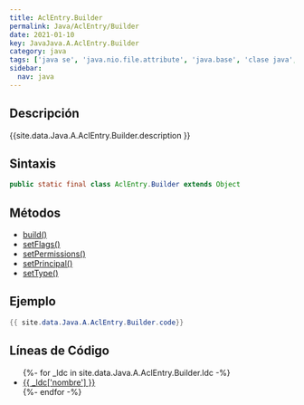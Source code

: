 ```yaml
---
title: AclEntry.Builder
permalink: Java/AclEntry/Builder
date: 2021-01-10
key: JavaJava.A.AclEntry.Builder
category: java
tags: ['java se', 'java.nio.file.attribute', 'java.base', 'clase java', 'Java 1.7']
sidebar: 
  nav: java
---
```


## Descripción
{{site.data.Java.A.AclEntry.Builder.description }}

## Sintaxis
~~~java
public static final class AclEntry.Builder extends Object
~~~

## Métodos
* [build()](/Java/AclEntry/Builder/build)
* [setFlags()](/Java/AclEntry/Builder/setFlags)
* [setPermissions()](/Java/AclEntry/Builder/setPermissions)
* [setPrincipal()](/Java/AclEntry/Builder/setPrincipal)
* [setType()](/Java/AclEntry/Builder/setType)

## Ejemplo
~~~java
{{ site.data.Java.A.AclEntry.Builder.code}}
~~~

## Líneas de Código
<ul>
{%- for _ldc in site.data.Java.A.AclEntry.Builder.ldc -%}
   <li>
       <a href="{{_ldc['url'] }}">{{ _ldc['nombre'] }}</a>
   </li>
{%- endfor -%}
</ul>
